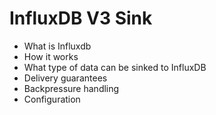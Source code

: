 # InfluxDB V3 Sink

- What is Influxdb
- How it works
- What type of data can be sinked to InfluxDB
- Delivery guarantees
- Backpressure handling
- Configuration 